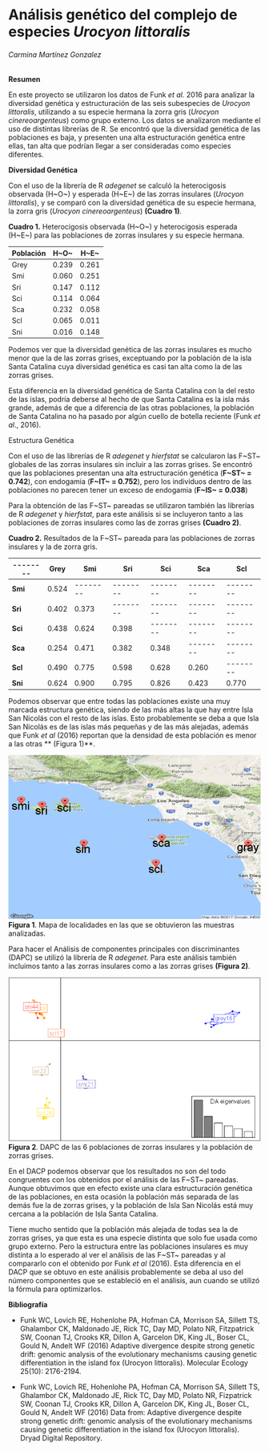 # **Análisis genético del complejo de especies _Urocyon littoralis_**

###### *Carmina Martínez Gonzalez*

**Resumen**

En este proyecto se utilizaron los datos de Funk *et al.* 2016 para analizar la diversidad  genética y estructuración de las seis subespecies de *Urocyon littoralis*, utilizando a su especie hermana la zorra gris (*Urocyon cinereoargenteus*) como grupo externo. Los datos se analizaron mediante el uso de distintas librerías de R. Se encontró que la diversidad genética de las poblaciones es baja, y presenten una alta estructuración genética entre ellas, tan alta que podrían llegar a ser consideradas como especies diferentes.

**Diversidad Genética**

Con el uso de la librería de R *adegenet* se calculó la heterocigosis observada (H~O~) y esperada (H~E~) de las zorras insulares (*Urocyon littoralis*), y se comparó con la diversidad genética de su especie hermana, la zorra gris (*Urocyon cinereoargenteus*) **(Cuadro 1)**.

**Cuadro 1.** Heterocigosis observada (H~O~) y heterocigosis esperada (H~E~) para las poblaciones de zorras insulares y su especie hermana.

| **Población** |  **H~O~** |  **H~E~** |
|--------|--------|--------|
|Grey| 0.239|0.261|
| Smi | 0.060 | 0.251 |
| Sri | 0.147 | 0.112 |
| Sci | 0.114 | 0.064 |
| Sca | 0.232 | 0.058 |
| Scl | 0.065 | 0.011 |
| Sni | 0.016 | 0.148 |

Podemos ver que la diversidad genética de las zorras insulares es mucho menor que la de las zorras grises, exceptuando por la población de la isla Santa Catalina cuya diversidad genética es casi tan alta como la de las zorras grises.

Esta diferencia en la diversidad genética de Santa Catalina con la del resto de las islas, podría deberse al hecho de que Santa Catalina es la isla más grande, además de que a diferencia de las otras poblaciones, la población de Santa Catalina no ha pasado por algún cuello de botella reciente (Funk *et al*., 2016).

Estructura Genética

Con el uso de las librerías de R *adegenet* y *hierfstat* se calcularon las F~ST~ globales de las zorras insulares sin incluir a las zorras grises. Se encontró que las poblaciones presentan una alta estructuración genética (**F~ST~ =  0.742**), con endogamia (**F~IT~ = 0.752**), pero los individuos dentro de las poblaciones no parecen tener un exceso de endogamia (**F~IS~ = 0.038**)

Para la obtención de las F~ST~ pareadas se utilizaron también las librerías de R *adegenet* y *hierfstat*, para este análisis si se incluyeron tanto a las poblaciones de zorras insulares como las de zorras grises **(Cuadro 2)**.

**Cuadro 2.** Resultados de la F~ST~ pareada para las poblaciones de zorras insulares y la de zorra gris.

|--------| **Grey** | **Smi** | **Sri** | **Sci** | **Sca** | **Scl** |
|--------|--------|--------|--------|--------|--------|--------|
| **Smi** |0.524|--------|--------|--------|--------|--------|
| **Sri** |0.402|0.373|--------|--------|--------|--------|
| **Sci** | 0.438|0.624|0.398|--------|--------|--------|
|**Sca** | 0.254|0.471|0.382|0.348|--------|--------|
|**Scl** | 0.490|0.775|0.598|0.628|0.260|--------|
|**Sni** |0.624|0.900|0.795|0.826|0.423|0.770|

Podemos observar que entre todas las poblaciones existe una muy marcada estructura genética, siendo de las más altas la que hay entre Isla San Nicolás con el resto de las islas. Esto probablemente se deba a que Isla San Nicolás es de las islas más pequeñas y de las más alejadas, además que Funk *et al* (2016)  reportan que la densidad de esta población es menor a las otras ** (Figura 1)**.

![](https://github.com/MinaMaglez/Trabajo_Final_Bioinfo/blob/master/Urocyon_sp/Imagenes/fox_localidades.png)
**Figura 1**. Mapa de localidades en las que se obtuvieron las muestras analizadas.

Para hacer el Análisis de componentes principales con discriminantes (DAPC) se utilizó la librería de R *adegenet*. Para este análisis también incluimos tanto a las zorras insulares como a las zorras grises **(Figura 2)**.

![](https://github.com/MinaMaglez/Trabajo_Final_Bioinfo/blob/master/Urocyon_sp/Imagenes/fox_DAPC.png)
**Figura 2**. DAPC de las 6 poblaciones de zorras insulares y la población de zorras grises.

En el DACP podemos observar que los resultados no son del todo congruentes con los obtenidos por el análisis de las F~ST~ pareadas. Aunque obtuvimos que en efecto existe una clara estructuración genética de las poblaciones, en esta ocasión la población más separada de las demás fue la de zorras grises, y la población de Isla San Nicolás está muy cercana a la población de Isla Santa Catalina. 

Tiene mucho sentido que la población más alejada de todas sea la de zorras grises, ya que esta es una especie distinta que solo fue usada como grupo externo. Pero la estructura entre las poblaciones insulares es muy distinta a lo esperado al ver el análisis de las F~ST~ pareadas y al compararlo con el obtenido por Funk *et al* (2016). Esta diferencia en el DACP que se obtuvo en este análisis probablemente se deba al uso del número componentes que se estableció en el análisis, aun cuando se utilizó la fórmula para optimizarlos. 

**Bibliografía**

- Funk WC, Lovich RE, Hohenlohe PA, Hofman CA, Morrison SA, Sillett TS, Ghalambor CK, Maldonado JE, Rick TC, Day MD, Polato NR, Fitzpatrick SW, Coonan TJ, Crooks KR, Dillon A, Garcelon DK, King JL, Boser CL, Gould N, Andelt WF (2016) Adaptive divergence despite strong genetic drift: genomic analysis of the evolutionary mechanisms causing genetic differentiation in the island fox (Urocyon littoralis). Molecular Ecology 25(10): 2176-2194.

- Funk WC, Lovich RE, Hohenlohe PA, Hofman CA, Morrison SA, Sillett TS, Ghalambor CK, Maldonado JE, Rick TC, Day MD, Polato NR, Fizpatrick SW, Coonan TJ, Crooks KR, Dillon A, Garcelon DK, King JL, Boser CL, Gould N, Andelt WF (2016) Data from: Adaptive divergence despite strong genetic drift: genomic analysis of the evolutionary mechanisms causing genetic differentiation in the island fox (Urocyon littoralis). Dryad Digital Repository.



